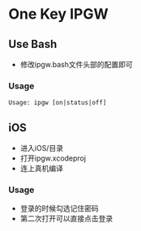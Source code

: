 # One Key IPGW
## Use Bash
* 修改ipgw.bash文件头部的配置即可

### Usage
```
Usage: ipgw [on|status|off]
```

## iOS
* 进入iOS/目录
* 打开ipgw.xcodeproj
* 连上真机编译

### Usage
* 登录的时候勾选记住密码
* 第二次打开可以直接点击登录
